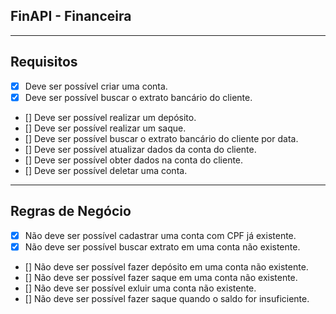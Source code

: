 ## FinAPI - Financeira
---
## Requisitos
- [x] Deve ser possível criar uma conta. 
- [x] Deve ser possível buscar o extrato bancário do cliente.
- [] Deve ser possível realizar um depósito.
- [] Deve ser possível realizar um saque.
- [] Deve ser possível buscar o extrato bancário do cliente por data.
- [] Deve ser possível atualizar dados da conta do cliente.
- [] Deve ser possível obter dados na conta do cliente.
- [] Deve ser possível deletar uma conta.
---
## Regras de Negócio
- [x] Não deve ser possível cadastrar uma conta com CPF já existente.
- [x] Não deve ser possível buscar extrato em uma conta não existente.
- [] Não deve ser possível fazer depósito em uma conta não existente.
- [] Não deve ser possível fazer saque em uma conta não existente.
- [] Não deve ser possível exluir uma conta não existente.
- [] Não deve ser possível fazer saque quando o saldo for insuficiente.